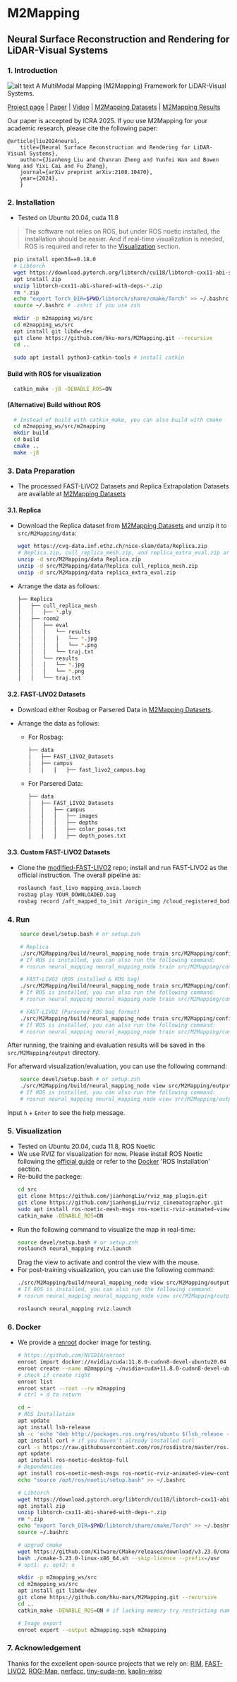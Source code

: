 # M2Mapping

## Neural Surface Reconstruction and Rendering for LiDAR-Visual Systems

### 1. Introduction

![alt text](pics/pipeline_h.jpg)
A MultiModal Mapping (M2Mapping) Framework for LiDAR-Visual Systems.

[Project page](https://jianhengliu.github.io/Projects/M2Mapping/) | [Paper](https://arxiv.org/pdf/2409.05310) | [Video](https://www.youtube.com/watch?v=XFzzAGVbzek) | [M2Mapping Datasets](https://furtive-lamprey-00b.notion.site/M2Mapping-Datasets-e6318dcd710e4a9d8a4f4b3fbe176764) | [M2Mapping Results](https://furtive-lamprey-00b.notion.site/M2Mapping-Results-bf02b1b1ebbd443099e2f076019d1c51)

Our paper is accepted by ICRA 2025. If you use M2Mapping for your academic research, please cite the following paper:
```
@article{liu2024neural,
    title={Neural Surface Reconstruction and Rendering for LiDAR-Visual Systems}, 
    author={Jianheng Liu and Chunran Zheng and Yunfei Wan and Bowen Wang and Yixi Cai and Fu Zhang},
    journal={arXiv preprint arXiv:2108.10470},
    year={2024},
    }
```

### 2. Installation

- Tested on Ubuntu 20.04, cuda 11.8
> The software not relies on ROS, but under ROS noetic installed, the installation should be easier.
> And if real-time visualization is needed, ROS is required and refer to the [Visualization](#3-visualization) section.

```bash
  pip install open3d==0.18.0
  # Libtorch
  wget https://download.pytorch.org/libtorch/cu118/libtorch-cxx11-abi-shared-with-deps-2.4.1%2Bcu118.zip
  apt install zip
  unzip libtorch-cxx11-abi-shared-with-deps-*.zip
  rm *.zip
  echo "export Torch_DIR=$PWD/libtorch/share/cmake/Torch" >> ~/.bashrc # ~/.zshrc if you use zsh
  source ~/.bashrc # .zshrc if you use zsh

  mkdir -p m2mapping_ws/src
  cd m2mapping_ws/src
  apt install git libdw-dev
  git clone https://github.com/hku-mars/M2Mapping.git --recursive
  cd ..
  
  sudo apt install python3-catkin-tools # install catkin
```

#### Build with ROS for visualization
```bash
  catkin_make -j8 -DENABLE_ROS=ON
```

#### (Alternative) Build without ROS
```bash
  # Instead of build with catkin_make, you can also build with cmake
  cd m2mapping_ws/src/m2mapping
  mkdir build
  cd build
  cmake ..
  make -j8
```
### 3. Data Preparation

- The processed FAST-LIVO2 Datasets and Replica Extrapolation Datasets are available at [M2Mapping Datasets](https://furtive-lamprey-00b.notion.site/M2Mapping-Datasets-e6318dcd710e4a9d8a4f4b3fbe176764)

#### 3.1. Replica

- Download the Replica dataset from [M2Mapping Datasets](https://furtive-lamprey-00b.notion.site/M2Mapping-Datasets-e6318dcd710e4a9d8a4f4b3fbe176764) and unzip it to `src/M2Mapping/data`:
  ```bash
  wget https://cvg-data.inf.ethz.ch/nice-slam/data/Replica.zip
  # Replica.zip, cull_replica_mesh.zip, and replica_extra_eval.zip are supposed under m2mapping_ws
  unzip -d src/M2Mapping/data Replica.zip
  unzip -d src/M2Mapping/data/Replica cull_replica_mesh.zip
  unzip -d src/M2Mapping/data replica_extra_eval.zip
  ```
- Arrange the data as follows:
  ```bash
  ├── Replica
  │   ├── cull_replica_mesh
  │   │   ├── *.ply
  │   ├── room2
  │   │   ├── eval
  │   │   │   └── results
  │   │   │   │   └── *.jpg
  │   │   │   │   └── *.png
  │   │   │   └── traj.txt
  │   │   └── results
  │   │   │   └── *.jpg
  │   │   │   └── *.png
  │   │   └── traj.txt
  ```

#### 3.2. FAST-LIVO2 Datasets
- Download either Rosbag or Parsered Data in [M2Mapping Datasets](https://furtive-lamprey-00b.notion.site/M2Mapping-Datasets-e6318dcd710e4a9d8a4f4b3fbe176764).

- Arrange the data as follows:
  - For Rosbag:
    ```bash
    ├── data
    │   ├── FAST_LIVO2_Datasets
    │   ├── campus
    │   │   │   ├── fast_livo2_campus.bag
    ```
  - For Parsered Data:
    ```bash
    ├── data
    │   ├── FAST_LIVO2_Datasets
    │   │   ├── campus
    │   │   │   ├── images
    │   │   │   ├── depths
    │   │   │   ├── color_poses.txt
    │   │   │   ├── depth_poses.txt
    ```


#### 3.3. Custom FAST-LIVO2 Datasets

- Clone the [modified-FAST-LIVO2](https://github.com/jianhengLiu/FAST-LIVO2) repo; install and run FAST-LIVO2 as the official instruction. The overall pipeline as:
  ```bash
  roslaunch fast_livo mapping_avia.launch
  rosbag play YOUR_DOWNLOADED.bag
  rosbag record /aft_mapped_to_init /origin_img /cloud_registered_body /tf /tf_static /path -O "fast_livo2_YOUR_DOWNLOADED" -b 2048
  ```


### 4. Run

```bash
    source devel/setup.bash # or setup.zsh

    # Replica
    ./src/M2Mapping/build/neural_mapping_node train src/M2Mapping/config/replica/replica.yaml src/M2Mapping/data/Replica/room2
    # If ROS is installed, you can also run the following command:
    # rosrun neural_mapping neural_mapping_node train src/M2Mapping/config/replica/replica.yaml src/M2Mapping/data/Replica/room2

    # FAST-LIVO2 (ROS installed & ROS bag)
    ./src/M2Mapping/build/neural_mapping_node train src/M2Mapping/config/fast_livo/campus.yaml src/M2Mapping/data/FAST_LIVO2_RIM_Datasets/campus/fast_livo2_campus.bag
    # If ROS is installed, you can also run the following command:
    # rosrun neural_mapping neural_mapping_node train src/M2Mapping/config/fast_livo/campus.yaml src/M2Mapping/data/FAST_LIVO2_RIM_Datasets/campus/fast_livo2_campus.bag

    # FAST-LIVO2 (Parsered ROS bag format)
    ./src/M2Mapping/build/neural_mapping_node train src/M2Mapping/config/fast_livo/campus.yaml src/M2Mapping/data/FAST_LIVO2_RIM_Datasets/campus/color_poses.txt
    # If ROS is installed, you can also run the following command:
    # rosrun neural_mapping neural_mapping_node train src/M2Mapping/config/fast_livo/campus.yaml src/M2Mapping/data/FAST_LIVO2_RIM_Datasets/campus/color_poses.txt
```

After running, the training and evaluation results will be saved in the `src/M2Mapping/output` directory.

For afterward visualization/evaluation, you can use the following command:
```bash
    source devel/setup.bash # or setup.zsh
    ./src/M2Mapping/build/neural_mapping_node view src/M2Mapping/output/(your_output_folder)
    # If ROS is installed, you can also run the following command:
    # rosrun neural_mapping neural_mapping_node view src/M2Mapping/output/(your_output_folder)
```
Input `h` + `Enter` to see the help message.

### 5. Visualization

- Tested on Ubuntu 20.04, cuda 11.8, ROS Noetic
- We use RVIZ for visualization for now. Please install ROS Noetic following the [official guide](http://wiki.ros.org/noetic/Installation/Ubuntu) or refer to the [Docker](#6-docker) 'ROS Installation' section.
- Re-build the packege: 
  ```bash
  cd src
  git clone https://github.com/jianhengLiu/rviz_map_plugin.git
  git clone https://github.com/jianhengLiu/rviz_cinematographer.git
  sudo apt install ros-noetic-mesh-msgs ros-noetic-rviz-animated-view-controller ros-noetic-hdf5-map-io
  catkin_make -DENABLE_ROS=ON
  ```
- Run the following command to visualize the map in real-time:
  ```bash
  source devel/setup.bash # or setup.zsh
  roslaunch neural_mapping rviz.launch
  ```
  Drag the view to activate and control the view with the mouse.
- For post-training visualization, you can use the following command:
  ```bash
  ./src/M2Mapping/build/neural_mapping_node view src/M2Mapping/output/(your_output_folder)
  # If ROS is installed, you can also run the following command:
  # rosrun neural_mapping neural_mapping_node view src/M2Mapping/output/(your_output_folder)

  roslaunch neural_mapping rviz.launch
  ```

### 6. Docker

- We provide a [enroot](https://github.com/NVIDIA/enroot) docker image for testing.
  ```bash
  # https://github.com/NVIDIA/enroot
  enroot import docker://nvidia/cuda:11.8.0-cudnn8-devel-ubuntu20.04
  enroot create --name m2mapping ~/nvidia+cuda+11.8.0-cudnn8-devel-ubuntu20.04.sqsh
  # check if create right
  enroot list
  enroot start --root --rw m2mapping
  # ctrl + d to return

  cd ~
  # ROS Installation
  apt update
  apt install lsb-release
  sh -c 'echo "deb http://packages.ros.org/ros/ubuntu $(lsb_release -sc) main" > /etc/apt/sources.list.d/ros-latest.list'
  apt install curl # if you haven't already installed curl
  curl -s https://raw.githubusercontent.com/ros/rosdistro/master/ros.asc | apt-key add -
  apt update
  apt install ros-noetic-desktop-full
  # Dependencies
  apt install ros-noetic-mesh-msgs ros-noetic-rviz-animated-view-controller ros-noetic-hdf5-map-io
  echo "source /opt/ros/noetic/setup.bash" >> ~/.bashrc

  # Libtorch
  wget https://download.pytorch.org/libtorch/cu118/libtorch-cxx11-abi-shared-with-deps-2.4.1%2Bcu118.zip
  apt install zip
  unzip libtorch-cxx11-abi-shared-with-deps-*.zip
  rm *.zip
  echo "export Torch_DIR=$PWD/libtorch/share/cmake/Torch" >> ~/.bashrc
  source ~/.bashrc

  # upgrad cmake
  wget https://github.com/Kitware/CMake/releases/download/v3.23.0/cmake-3.23.0-linux-x86_64.sh
  bash ./cmake-3.23.0-linux-x86_64.sh --skip-licence --prefix=/usr 
  # opt1: y; opt2: n

  mkdir -p m2mapping_ws/src
  cd m2mapping_ws/src
  apt install git libdw-dev
  git clone https://github.com/hku-mars/M2Mapping.git --recursive
  cd ..
  catkin_make -DENABLE_ROS=ON # if lacking memory try restricting number of cores: catkin_make -j8

  # Image export
  enroot export --output m2mapping.sqsh m2mapping
  ```

### 7. Acknowledgement

Thanks for the excellent open-source projects that we rely on:
[RIM](https://github.com/HITSZ-NRSL/RIM), [FAST-LIVO2](https://github.com/hku-mars/FAST-LIVO2), [ROG-Map](https://github.com/hku-mars/ROG-Map), [nerfacc](https://github.com/nerfstudio-project/nerfacc), [tiny-cuda-nn](https://github.com/NVlabs/tiny-cuda-nn), [kaolin-wisp](https://github.com/NVIDIAGameWorks/kaolin-wisp)
